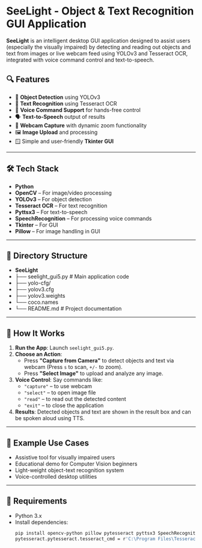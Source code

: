 # SeeLight - Object & Text Recognition GUI Application

**SeeLight** is an intelligent desktop GUI application designed to assist users (especially the visually impaired) by detecting and reading out objects and text from images or live webcam feed using YOLOv3 and Tesseract OCR, integrated with voice command control and text-to-speech.

## 🔍 Features

- 🧠 **Object Detection** using YOLOv3
- 📖 **Text Recognition** using Tesseract OCR
- 🎤 **Voice Command Support** for hands-free control
- 🗣️ **Text-to-Speech** output of results
- 📸 **Webcam Capture** with dynamic zoom functionality
- 🖼️ **Image Upload** and processing
- 🪟 Simple and user-friendly **Tkinter GUI**

---

## 🛠️ Tech Stack

- **Python**
- **OpenCV** – For image/video processing
- **YOLOv3** – For object detection
- **Tesseract OCR** – For text recognition
- **Pyttsx3** – For text-to-speech
- **SpeechRecognition** – For processing voice commands
- **Tkinter** – For GUI
- **Pillow** – For image handling in GUI

---

## 📁 Directory Structure

- **SeeLight**
- ├── seelight_gui5.py # Main application code
- ├── yolo-cfg/
- ├── yolov3.cfg
- ├── yolov3.weights
- └── coco.names
- └── README.md # Project documentation

---

## 🚀 How It Works

1. **Run the App**: Launch `seelight_gui5.py`.
2. **Choose an Action**:
   - Press **"Capture from Camera"** to detect objects and text via webcam (Press `s` to scan, `+/-` to zoom).
   - Press **"Select Image"** to upload and analyze any image.
3. **Voice Control**: Say commands like:
   - `"capture"` – to use webcam
   - `"select"` – to open image file
   - `"read"` – to read out the detected content
   - `"exit"` – to close the application
4. **Results**: Detected objects and text are shown in the result box and can be spoken aloud using TTS.

---

## 🧠 Example Use Cases

- Assistive tool for visually impaired users
- Educational demo for Computer Vision beginners
- Light-weight object-text recognition system
- Voice-controlled desktop utilities

---

## 🔧 Requirements

- Python 3.x
- Install dependencies:
  ```bash
  pip install opencv-python pillow pytesseract pyttsx3 SpeechRecognition
  pytesseract.pytesseract.tesseract_cmd = r'C:\Program Files\Tesseract-OCR\tesseract.exe'
